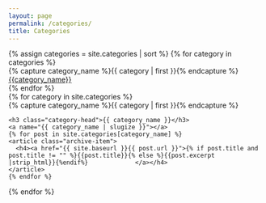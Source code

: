 ```yaml
---
layout: page
permalink: /categories/
title: Categories
---
```


<div>
{% assign categories = site.categories | sort %}
{% for category in categories %}
  <div class="post-tags">
    {% capture category_name %}{{ category | first }}{% endcapture %}
    <div id="#{{ category_name | slugize }}"></div>
    <a href="{{site.baseurl}}/categories/#{{category_name|slugize}}">{{category_name}}</a>
  </div>
    {% endfor %}
 </div>

<div id="archives">
{% for category in site.categories %}
  <div class="archive-group">
    {% capture category_name %}{{ category | first }}{% endcapture %}
    <div id="#{{ category_name | slugize }}"></div>
    <p></p>
    
    <h3 class="category-head">{{ category_name }}</h3>
    <a name="{{ category_name | slugize }}"></a>
    {% for post in site.categories[category_name] %}
    <article class="archive-item">
      <h4><a href="{{ site.baseurl }}{{ post.url }}">{% if post.title and post.title != "" %}{{post.title}}{% else %}{{post.excerpt |strip_html}}{%endif%}             </a></h4>
    </article>
    {% endfor %}
  </div>
{% endfor %}
</div>
